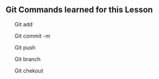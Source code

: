 <h2> Git Commands learned for this Lesson</h2>
<ol>Git add</ol>
<ol>Git commit -m</ol>
<ol>Git push</ol>
<ol>Git branch</ol>
<ol>Git chekout</ol>
